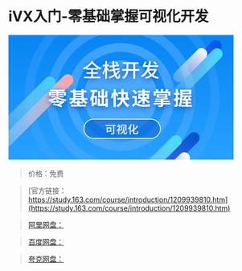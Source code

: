 # iVX入门-零基础掌握可视化开发

![img](../../../assets/study163/free/0696588f135f4db9ae028d0abb6b7433.png)

> 价格：免费

> [官方链接：https://study.163.com/course/introduction/1209939810.htm](https://study.163.com/course/introduction/1209939810.htm)

> [阿里网盘：]()

> [百度网盘：]()

> [夸克网盘：]()

